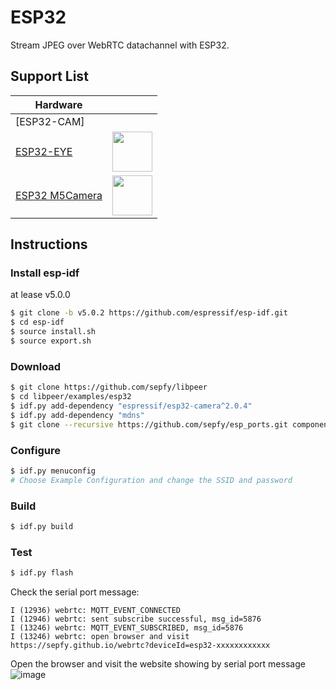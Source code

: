 # ESP32
Stream JPEG over WebRTC datachannel with ESP32.

## Support List

| Hardware ||
|---|---|
| [ESP32-CAM]
| [ESP32-EYE](https://github.com/espressif/esp-who/blob/master/docs/en/get-started/ESP-EYE_Getting_Started_Guide.md) |<img src="https://www.espressif.com/sites/default/files/esp-eye-2-190116.png" width="64">|
| [ESP32 M5Camera](https://github.com/m5stack/M5Stack-Camera) |<img src="https://static-cdn.m5stack.com/resource/docs/products/unit/m5camera/m5camera_01.webp" width="64">|

## Instructions

### Install esp-idf
at lease v5.0.0
```bash
$ git clone -b v5.0.2 https://github.com/espressif/esp-idf.git
$ cd esp-idf
$ source install.sh
$ source export.sh
```

### Download
```bash
$ git clone https://github.com/sepfy/libpeer
$ cd libpeer/examples/esp32
$ idf.py add-dependency "espressif/esp32-camera^2.0.4"
$ idf.py add-dependency "mdns"
$ git clone --recursive https://github.com/sepfy/esp_ports.git components/srtp
```

### Configure
```bash
$ idf.py menuconfig
# Choose Example Configuration and change the SSID and password
```

### Build 
```bash
$ idf.py build
```

### Test
```bash
$ idf.py flash
```
Check the serial port message:
```
I (12936) webrtc: MQTT_EVENT_CONNECTED
I (12946) webrtc: sent subscribe successful, msg_id=5876
I (13246) webrtc: MQTT_EVENT_SUBSCRIBED, msg_id=5876
I (13246) webrtc: open browser and visit https://sepfy.github.io/webrtc?deviceId=esp32-xxxxxxxxxxxx
```
Open the browser and visit the website showing by serial port message
![image](https://github.com/sepfy/libpeer/assets/22016807/46df15b1-9e28-4a6b-bf0a-4f676778cf7d)

